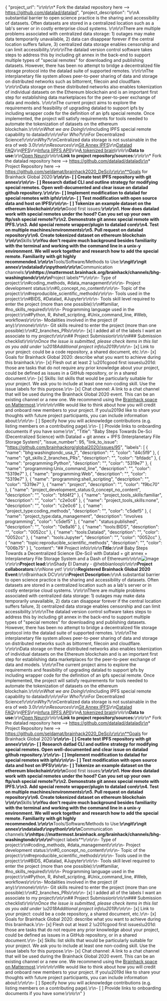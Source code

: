 {
  "project_url": "\r\n\r\n* Fork the datalad repository here --> https://github.com/datalad/datalad",
  "project_description": "\r\nA substantial barrier to open science practice is the sharing and accessibility of datasets. Often datasets are stored in a centralized location such as a lab's server or in costly enterprise cloud systems. \r\n\r\nThere are multiple problems associated with centralized data storage: 1) outages may make data temporarily unavailable, 2) data can disappear forever if the central location suffers failure, 3) centralized data storage enables censorship and can limit accessibility.\r\n\r\nThe datalad version control software takes steps to address this by including git annex in the back-end to support multiple types of \"special remotes\" for downloading and publishing datasets. However, there has been no attempt to bridge a decentralized file storage protocol into the datalad suite of supported remotes. \r\n\r\nThe interplanetary file system allows peer-to-peer sharing of data and storage on distributed networks such as bittorrent, filecoin and cloudflare. \r\n\r\nData storage on these distributed networks also enables tokenization of individual datasets on the Ethereum blockchain and is an important first step for establishing data marketplaces for the peer-to-peer exchange of data and models. \r\n\r\nThe current project aims to explore the requirements and feasibility of upgrading datalad to support ipfs by including wrapper code for the definition of an ipfs special remote. Once implemented, the project will satisfy requirements for tools needed to automate the tokenization of datasets on the ethereum blockchain.\r\n\r\n*What we are Doing*\r\nIncluding IPFS special remote capability to datalad\r\n\r\n*For Who?*\r\nFor Decentralized Science!\r\n\r\n*Why?*\r\nCentralized data storage is not sustainable in the era of web 3.0\r\n\r\n*Resources*\r\n[Git Annex IPFS](https://git-annex.branchable.com/special_remotes/ipfs/)\r\n[Datalad FAQ](http://handbook.datalad.org/en/latest/basics/101-180-FAQ.html)\r\n[IPFS](https://ipfs.io/)\r\n[Infura (IPFS API)](https://infura.io/)\r\n[A tokenized brain](https://opensea.io/assets/0x60f80121c31a0d46b5279700f9df786054aa5ee5/13071)\r\n\r\n**Data to use:**\r\n[Open Neuro](https://openneuro.org/)\r\n\r\n**Link to project repository/sources:**\r\n\r\n* Fork the datalad repository here --> https://github.com/datalad/datalad\r\n* Project Repository here --> https://github.com/seldamat/brainhack2020_DeSci\r\n\r\n**Goals for Brainhack Global 2020:**\r\n\r\n- [ ] Create test IPFS repository with git annex\r\n\r\n- [ ] Research datlad CLI and outline strategy for modifying special remotes. Open well-documented and clear issue on datalad github repository.\r\n\r\n- [ ] Implement modification to datalad for special remotes with ipfs\r\n\r\n- [ ] Test modification with open source data and host on IPFS\r\n\r\n- [ ] Tokenize an example dataset on the ethereum blockchain\r\n\r\n**Good first issues:**\r\n\r\n1. How does datalad work with special remotes under the hood? Can you set up your own ftp/ssh special remote?\r\n2. Demonstrate git annex special remote with IPFS.\r\n3. Add special remote wrapper/plugin to datalad core\r\n4. Test on multiple machines/environments\r\n5. Pull request on datalad repository\r\n6. Create tokenized dataset on ethereum blockchain \r\n\r\n**Skills:**\r\nYou don't require much background besides familiarity with the terminal and working with the command line in a unix-y environment. We will work together and research how to add the special remote. Familiarity with git highly recommended.\r\n\r\n**Tools/Software/Methods to Use:**\r\ngit\r\ngit annex\r\ndatalad\r\npython\r\n\r\n**Communication channels:**\r\nhttps://mattermost.brainhack.org/brainhack/channels/bhg-washingtondc\r\n\r\n**Project labels**\r\n\r\n- Type of project:\r\n#coding_methods, #data_management\r\n\r\n- Project development status:\r\n#0_concept_no_content\r\n\r\n- Topic of the project:\r\n#reproducible_scientific_methods\r\n\r\n- Tools used in the project:\r\n#BIDS, #Datalad, #Jupyter\r\n\r\n- Tools skill level required to enter the project (more than one possible):\r\n#familiar, #no_skills_required\r\n\r\n- Programming language used in the project:\r\n#Python, R, #shell_scripting, #Unix_command_line, #Web, workflows\r\n\r\n- Modalities involved in the project (if any):\r\nnone\r\n\r\n- Git skills reuired to enter the project (more than one possible):\r\n#2_branches_PRs\r\n\r\n- [x] I added all of the labels I want an associate to my project\r\n\r\n## Project Submission\r\n\r\n### Submission checklist\r\n\r\n*Once the issue is submitted, please check items in this list as you add under \u2018Additional project info\u2019*\r\n\r\n- [x] Link to your project: could be a code repository, a shared document, etc.\r\n- [x] Goals for Brainhack Global 2020: describe what you want to achieve during this brainhack.\r\n- [x] Flesh out at least 2 \u201cgood first issues\u201d: those are tasks that do not require any prior knowledge about your project, could be defined as issues in a GitHub repository, or in a shared document.\r\n- [x] Skills: list skills that would be particularly suitable for your project. We ask you to include at least one non-coding skill. Use the issue labels for this purpose.\r\n- [x] Chat channel: A link to a chat channel that will be used during the Brainhack Global 2020 event. This can be an existing channel or a new one. We recommend using the [Brainhack space on Mattermost](https://mattermost.brainhack.org/).\r\n<!-- [ ] Video channel: A link to a video channel that will be used during the Brainhack Global 2020 Brainhack. This can be an existing channel or a new one. For instance a [Jitsi meet room](https://meet.jit.si/). **Please, do not make the video channel public in here**: post a message in your chat channel and pin it so that it remains private, you do not get undesired content, and contributors can still have access to it.\r\n\r\nOptionally, you can also include information about:\r\n\r\n- [ ] Number of participants required.\r\n- [ ] Twitter-sized summary of your project pitch.\r\n- [ ] Provide an image of your project for the Brainhack Global 2020 website. \r\n\r\n<!-- You can put an image anywhere in this issue and it will be used to build your project page on the website. -->\r\n\r\nWe would like to think about how you will credit and onboard new members to your project. If you\u2019d like to share your thoughts with future project participants, you can include information about:\r\n\r\n- [ ] Specify how you will acknowledge contributions (e.g. listing members on a contributing page).\r\n- [ ] Provide links to onboarding documents if you have some:\r\n",
  "Title": "Baby Steps Towards De-Sci (Decentralized Science) with Datalad + git annex + IPFS (Interplanetary File Storage System)",
  "issue_number": 95,
  "link_to_issue": "https://github.com/brainhackorg/global2020/issues/95",
  "labels": [
    {
      "name": "bhg:washingtondc_usa_1",
      "description": "",
      "color": "d4c5f9"
    },
    {
      "name": "git_skills:2_branches_PRs",
      "description": "",
      "color": "bfdadc"
    },
    {
      "name": "programming:Python",
      "description": "",
      "color": "5319e7"
    },
    {
      "name": "programming:Unix_command_line",
      "description": "",
      "color": "5319e7"
    },
    {
      "name": "programming:Web",
      "description": "",
      "color": "5319e7"
    },
    {
      "name": "programming:shell_scripting",
      "description": "",
      "color": "5319e7"
    },
    {
      "name": "project",
      "description": "",
      "color": "f9bc70"
    },
    {
      "name": "project_development_status:0_concept_no_content",
      "description": "",
      "color": "bfd4f2"
    },
    {
      "name": "project_tools_skills:familiar",
      "description": "",
      "color": "c2e0c6"
    },
    {
      "name": "project_tools_skills:none",
      "description": "",
      "color": "c2e0c6"
    },
    {
      "name": "project_type:coding_methods",
      "description": "",
      "color": "c5def5"
    },
    {
      "name": "project_type:data_management",
      "description": "involves programming",
      "color": "c5def5"
    },
    {
      "name": "status:published",
      "description": "",
      "color": "0e8a16"
    },
    {
      "name": "tools:BIDS",
      "description": "",
      "color": "0052cc"
    },
    {
      "name": "tools:Datalad",
      "description": "",
      "color": "0052cc"
    },
    {
      "name": "tools:Jupyter",
      "description": "",
      "color": "0052cc"
    },
    {
      "name": "topic:reproducible_scientific_methods",
      "description": "",
      "color": "006b75"
    }
  ],
  "content": "## Project info\r\n\r\n**Title:**\r\n# Baby Steps Towards a Decentralized Science (De-Sci) with Datalad + git annex + Interplanetary File Storage System and a Dash of Ethereum\r\n\r\n![image](https://user-images.githubusercontent.com/1558845/101986235-ced94200-3c5a-11eb-9ddb-9dc896b34c47.png)\r\n\r\n**Project lead:**\r\nShady El Damaty - @hebbianloop\r\n\r\n**Project collaborators:**\r\nNone yet! \r\n\r\n**Registered Brainhack Global 2020 Event:**\r\nBrainhack DC\r\n\r\n**Project Description:**\r\nA substantial barrier to open science practice is the sharing and accessibility of datasets. Often datasets are stored in a centralized location such as a lab's server or in costly enterprise cloud systems. \r\n\r\nThere are multiple problems associated with centralized data storage: 1) outages may make data temporarily unavailable, 2) data can disappear forever if the central location suffers failure, 3) centralized data storage enables censorship and can limit accessibility.\r\n\r\nThe datalad version control software takes steps to address this by including git annex in the back-end to support multiple types of \"special remotes\" for downloading and publishing datasets. However, there has been no attempt to bridge a decentralized file storage protocol into the datalad suite of supported remotes. \r\n\r\nThe interplanetary file system allows peer-to-peer sharing of data and storage on distributed networks such as bittorrent, filecoin and cloudflare. \r\n\r\nData storage on these distributed networks also enables tokenization of individual datasets on the Ethereum blockchain and is an important first step for establishing data marketplaces for the peer-to-peer exchange of data and models. \r\n\r\nThe current project aims to explore the requirements and feasibility of upgrading datalad to support ipfs by including wrapper code for the definition of an ipfs special remote. Once implemented, the project will satisfy requirements for tools needed to automate the tokenization of datasets on the ethereum blockchain.\r\n\r\n*What we are Doing*\r\nIncluding IPFS special remote capability to datalad\r\n\r\n*For Who?*\r\nFor Decentralized Science!\r\n\r\n*Why?*\r\nCentralized data storage is not sustainable in the era of web 3.0\r\n\r\n*Resources*\r\n[Git Annex IPFS](https://git-annex.branchable.com/special_remotes/ipfs/)\r\n[Datalad FAQ](http://handbook.datalad.org/en/latest/basics/101-180-FAQ.html)\r\n[IPFS](https://ipfs.io/)\r\n[Infura (IPFS API)](https://infura.io/)\r\n[A tokenized brain](https://opensea.io/assets/0x60f80121c31a0d46b5279700f9df786054aa5ee5/13071)\r\n\r\n**Data to use:**\r\n[Open Neuro](https://openneuro.org/)\r\n\r\n**Link to project repository/sources:**\r\n\r\n* Fork the datalad repository here --> https://github.com/datalad/datalad\r\n* Project Repository here --> https://github.com/seldamat/brainhack2020_DeSci\r\n\r\n**Goals for Brainhack Global 2020:**\r\n\r\n- [ ] Create test IPFS repository with git annex\r\n\r\n- [ ] Research datlad CLI and outline strategy for modifying special remotes. Open well-documented and clear issue on datalad github repository.\r\n\r\n- [ ] Implement modification to datalad for special remotes with ipfs\r\n\r\n- [ ] Test modification with open source data and host on IPFS\r\n\r\n- [ ] Tokenize an example dataset on the ethereum blockchain\r\n\r\n**Good first issues:**\r\n\r\n1. How does datalad work with special remotes under the hood? Can you set up your own ftp/ssh special remote?\r\n2. Demonstrate git annex special remote with IPFS.\r\n3. Add special remote wrapper/plugin to datalad core\r\n4. Test on multiple machines/environments\r\n5. Pull request on datalad repository\r\n6. Create tokenized dataset on ethereum blockchain \r\n\r\n**Skills:**\r\nYou don't require much background besides familiarity with the terminal and working with the command line in a unix-y environment. We will work together and research how to add the special remote. Familiarity with git highly recommended.\r\n\r\n**Tools/Software/Methods to Use:**\r\ngit\r\ngit annex\r\ndatalad\r\npython\r\n\r\n**Communication channels:**\r\nhttps://mattermost.brainhack.org/brainhack/channels/bhg-washingtondc\r\n\r\n**Project labels**\r\n\r\n- Type of project:\r\n#coding_methods, #data_management\r\n\r\n- Project development status:\r\n#0_concept_no_content\r\n\r\n- Topic of the project:\r\n#reproducible_scientific_methods\r\n\r\n- Tools used in the project:\r\n#BIDS, #Datalad, #Jupyter\r\n\r\n- Tools skill level required to enter the project (more than one possible):\r\n#familiar, #no_skills_required\r\n\r\n- Programming language used in the project:\r\n#Python, R, #shell_scripting, #Unix_command_line, #Web, workflows\r\n\r\n- Modalities involved in the project (if any):\r\nnone\r\n\r\n- Git skills reuired to enter the project (more than one possible):\r\n#2_branches_PRs\r\n\r\n- [x] I added all of the labels I want an associate to my project\r\n\r\n## Project Submission\r\n\r\n### Submission checklist\r\n\r\n*Once the issue is submitted, please check items in this list as you add under \u2018Additional project info\u2019*\r\n\r\n- [x] Link to your project: could be a code repository, a shared document, etc.\r\n- [x] Goals for Brainhack Global 2020: describe what you want to achieve during this brainhack.\r\n- [x] Flesh out at least 2 \u201cgood first issues\u201d: those are tasks that do not require any prior knowledge about your project, could be defined as issues in a GitHub repository, or in a shared document.\r\n- [x] Skills: list skills that would be particularly suitable for your project. We ask you to include at least one non-coding skill. Use the issue labels for this purpose.\r\n- [x] Chat channel: A link to a chat channel that will be used during the Brainhack Global 2020 event. This can be an existing channel or a new one. We recommend using the [Brainhack space on Mattermost](https://mattermost.brainhack.org/).\r\n<!-- [ ] Video channel: A link to a video channel that will be used during the Brainhack Global 2020 Brainhack. This can be an existing channel or a new one. For instance a [Jitsi meet room](https://meet.jit.si/). **Please, do not make the video channel public in here**: post a message in your chat channel and pin it so that it remains private, you do not get undesired content, and contributors can still have access to it.\r\n\r\nOptionally, you can also include information about:\r\n\r\n- [ ] Number of participants required.\r\n- [ ] Twitter-sized summary of your project pitch.\r\n- [ ] Provide an image of your project for the Brainhack Global 2020 website. \r\n\r\n<!-- You can put an image anywhere in this issue and it will be used to build your project page on the website. -->\r\n\r\nWe would like to think about how you will credit and onboard new members to your project. If you\u2019d like to share your thoughts with future project participants, you can include information about:\r\n\r\n- [ ] Specify how you will acknowledge contributions (e.g. listing members on a contributing page).\r\n- [ ] Provide links to onboarding documents if you have some:\r\n\r\n"
}